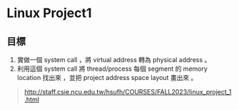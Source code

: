 # Linux Project1

## 目標
1. 實做一個 system call ，將 virtual address 轉為 physical address 。
2. 利用這個 system call 將 thread/process 每個 segment 的 memory location 找出來 ，並把 project address space layout 畫出來 。

>http://staff.csie.ncu.edu.tw/hsufh/COURSES/FALL2023/linux_project_1.html

